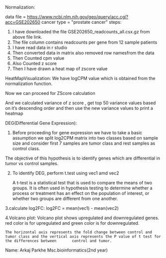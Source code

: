 Normalization:

data file = https://www.ncbi.nlm.nih.gov/geo/query/acc.cgi?acc=GSE202650
cancer type = "prostate cancer"
steps:
1. I have downloaded the file GSE202650_readcounts_all.csx.gz from above file link.
2. The file column contains readcounts per gene from 12 sample patients
3. I have read data in r studio
4. Then converted data in matrix also removed row namesfrom the data 
5. Then Counted cpm value
6. Also Counted z score
7. Then I have drawn a heat map of zscore value 

HeatMapVisualization:
 We have logCPM value which is obtained from the normalization function.
 
 Now we can proceed for ZScore calculation 
 
 And we calculated variance of  z score , get top 50 variance values based on it’s descending order and then use the new variance values to print a heatmap
 
 DEG(Differential Gene Expression):
 
 1. Before proceeding for gene expression we have to take a basic assumption we split log2CPM matrix into two classes  based on sample size and consider first 7 samples are tumor class and rest samples as control class.
 
 The objective of this hypothesis is to identify genes which are differential in tumor vs control samples.
 
 2. To identify  DEG, perform t.test using vec1 amd vec2
 
    A t-test is a statistical test that is used to compare the means of two groups. It is often used in hypothesis testing to determine whether a process or treatment has an effect on the population of interest, or whether two groups are different from one another.
    
  3.calculate log2FC: log2FC = mean(vec1) - mean(vec2)
  
  4.Volcano plot: Volcano plot shows upregulated and downregulated genes. red color is for upregulated and green color is for downregulated.
  
    The horizontal axis represents the fold change between control and tumor class and the vertical axis represents the P value of t test for the differences between       control and tumor.
  
  
  
Name: Arkaj Parkhe
Msc.bioinformatics(2nd year)
